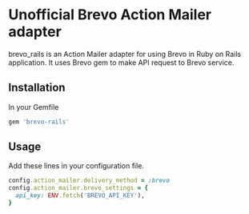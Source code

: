 # Unofficial Brevo Action Mailer adapter

brevo_rails is an Action Mailer adapter for using Brevo in Ruby on Rails application. It uses Brevo gem to make API request to Brevo service.

## Installation

In your Gemfile

```ruby
gem 'brevo-rails'
```

## Usage

Add these lines in your configuration file.

```ruby
config.action_mailer.delivery_method = :brevo
config.action_mailer.brevo_settings = {
  api_key: ENV.fetch('BREVO_API_KEY'),
}
```


